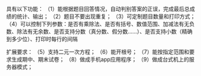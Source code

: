 具有以下功能：
（1）能根据题目回答情况，自动判别答案的正误，完成最后总成绩的统计、输出；
（2）题目不要出现重复；
（3）可定制题目数量和打印方式；
（4）可以控制下列参数：是否有乘除法、是否有括号、数值范围、加减法有无负数、除法有无余数、是否支持分数（真分数、假分数......）、是否支持小数（精确到多少位）、打印时每行的间隔

扩展要求：
（5）支持二元一次方程；
（6）能开根号；
（7）能按指定范围和要求生成期中、期末试卷；
（8）做成手机app应用程序；
（9）做成台式机上的服务器模式；
